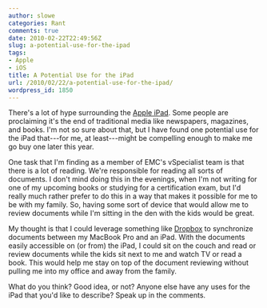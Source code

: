 ```yaml
---
author: slowe
categories: Rant
comments: true
date: 2010-02-22T22:49:56Z
slug: a-potential-use-for-the-ipad
tags:
- Apple
- iOS
title: A Potential Use for the iPad
url: /2010/02/22/a-potential-use-for-the-ipad/
wordpress_id: 1850
---
```


There's a lot of hype surrounding the [Apple iPad](http://www.apple.com/ipad/). Some people are proclaiming it's the end of traditional media like newspapers, magazines, and books. I'm not so sure about that, but I have found one potential use for the iPad that---for me, at least---might be compelling enough to make me go buy one later this year.

One task that I'm finding as a member of EMC's vSpecialist team is that there is a lot of reading. We're responsible for reading all sorts of documents. I don't mind doing this in the evenings, when I'm not writing for one of my upcoming books or studying for a certification exam, but I'd really much rather prefer to do this in a way that makes it possible for me to be with my family. So, having some sort of device that would allow me to review documents while I'm sitting in the den with the kids would be great.

My thought is that I could leverage something like [Dropbox](http://www.dropbox.com/) to synchronize documents between my MacBook Pro and an iPad. With the documents easily accessible on (or from) the iPad, I could sit on the couch and read or review documents while the kids sit next to me and watch TV or read a book. This would help me stay on top of the document reviewing without pulling me into my office and away from the family.

What do you think? Good idea, or not? Anyone else have any uses for the iPad that you'd like to describe? Speak up in the comments.
